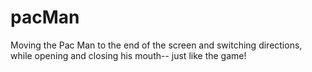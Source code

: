 # pacMan
Moving the Pac Man to the end of the screen and switching directions, while opening and closing his mouth-- just like the game!
